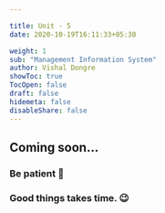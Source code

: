 ```yaml
---

title: Unit - 5
date: 2020-10-19T16:11:33+05:30

weight: 1
sub: "Management Information System"
author: Vishal Dongre
showToc: true
TocOpen: false
draft: false
hidemeta: false
disableShare: false
---
```





## Coming soon...

### Be patient 🙂
### Good things takes time. 😉